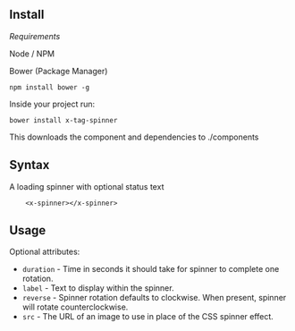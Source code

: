 ## Install

*Requirements*

Node / NPM

Bower (Package Manager)

```
npm install bower -g
```

Inside your project run:

```
bower install x-tag-spinner
```

This downloads the component and dependencies to ./components


## Syntax

A loading spinner with optional status text

```
	<x-spinner></x-spinner>
```

## Usage

Optional attributes:
* `duration` - Time in seconds it should take for spinner to complete one rotation.
* `label` - Text to display within the spinner.
* `reverse` - Spinner rotation defaults to clockwise. When present, spinner will rotate counterclockwise.
* `src` - The URL of an image to use in place of the CSS spinner effect.


